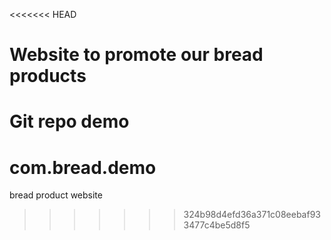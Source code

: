 <<<<<<< HEAD
# Website to promote our bread products
Git repo demo
=======
com.bread.demo
==============

bread product website
>>>>>>> 324b98d4efd36a371c08eebaf933477c4be5d8f5
